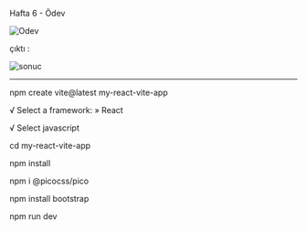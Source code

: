 Hafta 6 - Ödev

![Odev](https://github.com/TkN42/React/assets/29886553/81391680-e7e3-4813-b995-f3108bcbb069)



çıktı :

![sonuc](https://github.com/TkN42/React/assets/29886553/d328d18b-6f54-4ffe-80c2-a806e9bda58b)



----------------------------------------------------------------


npm create vite@latest my-react-vite-app

√ Select a framework: » React

√ Select javascript

cd my-react-vite-app

npm install

npm i @picocss/pico

npm install bootstrap

npm run dev
